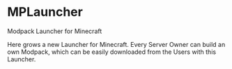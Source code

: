 MPLauncher
==========

Modpack Launcher for Minecraft

Here grows a new Launcher for Minecraft.
Every Server Owner can build an own Modpack, which can be easily downloaded from the Users with this Launcher.
